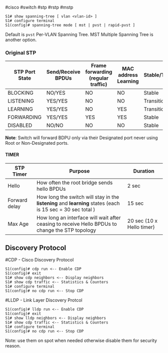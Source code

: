 #cisco #switch #stp #rstp #mstp

```
S1# show spanning-tree [ vlan <vlan-id> ]
S1# configure terminal
S1(config)# spanning-tree mode [ mst | pvst | rapid-pvst ]
```

Default is `pvst` Per-VLAN Spanning Tree. MST Multiple Spanning Tree is another option.


### Original STP

| STP Port State | Send/Receive BPDUs | Frame forwarding (regular traffic) | MAC address Learning | Stable/Transitional |
| --- | --- | --- | --- | --- |
| BLOCKING | NO/YES | NO | NO | Stable |
| LISTENING | YES/YES | NO | NO | Transitional |
| LEARNING | YES/YES | NO | YES | Transitional |
| FORWARDING | YES/YES | YES | YES | Stable |
| DISABLED | NO/NO | NO | NO | Stable |

**Note**: Switch will forward BDPU only via their Designated port never using Root or Non-Designated ports.

#### TIMER

| STP Timer | Purpose | Duration |
| --- | --- | --- |
| Hello | How often the root bridge sends hello BPDUs | 2 sec |
| Forward delay | How long the switch will stay in the **listening** and **learning** states (each is 15 sec = 30 sec total ) | 15 sec |
| Max Age | How long an interface will wait after ceasing to receive Hello BPDUs to change the STP topology | 20 sec (10 x Hello timer) |



##  Discovery Protocol

#CDP - Cisco Discovery Protocol
```
S1(config)# cdp run <-- Enable CDP
S1(config)# exit
S1# show cdp neighbors <-- Display neighbors
S1# show cdp traffic <-- Statistics & Counters
S1# configure terminal
S1(config)# no cdp run <-- Stop CDP
```

#LLDP - Link Layer Discovery Protcol
```
S1(config)# lldp run <-- Enable CDP
S1(config)# exit
S1# show lldp neighbors <-- Display neighbors
S1# show cdp traffic <-- Statistics & Counters
S1# configure terminal
S1(config)# no cdp run <-- Stop CDP
```

Note: use them on spot when needed otherwise disable them for security reason.
